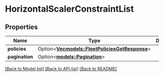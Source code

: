 # HorizontalScalerConstraintList

## Properties

Name | Type | Description | Notes
------------ | ------------- | ------------- | -------------
**policies** | Option<[**Vec<models::FleetPoliciesGetResponse>**](FleetPoliciesGetResponse.md)> |  | [optional]
**pagination** | Option<[**models::Pagination**](Pagination.md)> |  | [optional]

[[Back to Model list]](../README.md#documentation-for-models) [[Back to API list]](../README.md#documentation-for-api-endpoints) [[Back to README]](../README.md)



